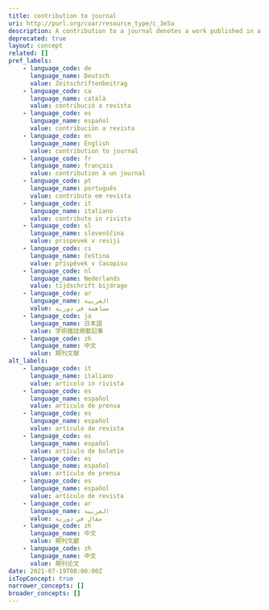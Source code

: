 ```yaml
---
title: contribution to journal
uri: http://purl.org/coar/resource_type/c_3e5a
description: A contribution to a journal denotes a work published in a journal. If applicable sub-terms should be chosen.
deprecated: true
layout: concept
related: []
pref_labels:
    - language_code: de
      language_name: Deutsch
      value: Zeitschriftenbeitrag
    - language_code: ca
      language_name: català
      value: contribució a revista
    - language_code: es
      language_name: español
      value: contribución a revista
    - language_code: en
      language_name: English
      value: contribution to journal
    - language_code: fr
      language_name: français
      value: contribution à un journal
    - language_code: pt
      language_name: português
      value: contributo em revista
    - language_code: it
      language_name: italiano
      value: contributo in rivista
    - language_code: sl
      language_name: slovenščina
      value: prispevek v reviji
    - language_code: cs
      language_name: čeština
      value: příspěvek v časopisu
    - language_code: nl
      language_name: Nederlands
      value: tijdschrift bijdrage
    - language_code: ar
      language_name: العربية
      value: مساهمة في دورية
    - language_code: ja
      language_name: 日本語
      value: 学術雑誌掲載記事
    - language_code: zh
      language_name: 中文
      value: 期刊文献
alt_labels:
    - language_code: it
      language_name: italiano
      value: articolo in rivista
    - language_code: es
      language_name: español
      value: articulo de prensa
    - language_code: es
      language_name: español
      value: articulo de revista
    - language_code: es
      language_name: español
      value: artículo de boletín
    - language_code: es
      language_name: español
      value: artículo de prensa
    - language_code: es
      language_name: español
      value: artículo de revista
    - language_code: ar
      language_name: العربية
      value: مقال في دورية
    - language_code: zh
      language_name: 中文
      value: 期刊文獻
    - language_code: zh
      language_name: 中文
      value: 期刊论文
date: 2021-07-19T00:00:00Z
isTopConcept: true
narrower_concepts: []
broader_concepts: []
---
```


